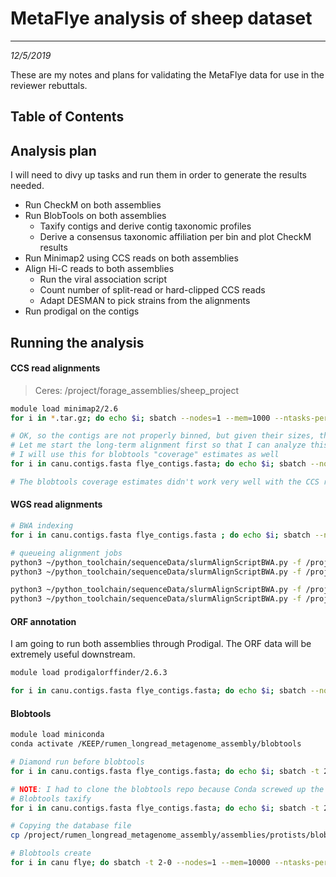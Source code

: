 # MetaFlye analysis of sheep dataset
---
*12/5/2019*

These are my notes and plans for validating the MetaFlye data for use in the reviewer rebuttals.

## Table of Contents


## Analysis plan

I will need to divy up tasks and run them in order to generate the results needed.

* Run CheckM on both assemblies
* Run BlobTools on both assemblies
	* Taxify contigs and derive contig taxonomic profiles
	* Derive a consensus taxonomic affiliation per bin and plot CheckM results
* Run Minimap2 using CCS reads on both assemblies
* Align Hi-C reads to both assemblies
	* Run the viral association script
	* Count number of split-read or hard-clipped CCS reads
	* Adapt DESMAN to pick strains from the alignments
* Run prodigal on the contigs


## Running the analysis

#### CCS read alignments

> Ceres: /project/forage_assemblies/sheep_project

```bash
module load minimap2/2.6
for i in *.tar.gz; do echo $i; sbatch --nodes=1 --mem=1000 --ntasks-per-node=1 -p msn --wrap="tar -xvf $i"; done

# OK, so the contigs are not properly binned, but given their sizes, this is probably OK.
# Let me start the long-term alignment first so that I can analyze this next week
# I will use this for blobtools "coverage" estimates as well
for i in canu.contigs.fasta flye_contigs.fasta; do echo $i; sbatch --nodes=1 --mem=30000 --ntasks-per-node=3 -p msn --wrap="minimap2 -x map-pb $i /project/rumen_longread_metagenome_assembly/sheep_poop/sheep_poop_CCS.fastq.gz > $i.ccs.paf"; done

# The blobtools coverage estimates didn't work very well with the CCS reads in sam format. Maybe I can resolve this with scripting?
```

#### WGS read alignments

```bash
# BWA indexing
for i in canu.contigs.fasta flye_contigs.fasta ; do echo $i; sbatch --nodes=1 --mem=15000 --ntasks-per-node=1 -p msn -q msn --wrap="module load bwa; bwa index $i"; done

# queueing alignment jobs
python3 ~/python_toolchain/sequenceData/slurmAlignScriptBWA.py -f /project/forage_assemblies/sheep_project/flye_contigs.fasta -t /project/rumen_longread_metagenome_assembly/sheep_poop/hic_links.tab -b flye_hic -p short -q memlimit -m
python3 ~/python_toolchain/sequenceData/slurmAlignScriptBWA.py -f /project/forage_assemblies/sheep_project/flye_contigs.fasta -t /project/rumen_longread_metagenome_assembly/sheep_poop/wgs_reads.tab -b flye_wgs -p short -q memlimit -m

python3 ~/python_toolchain/sequenceData/slurmAlignScriptBWA.py -f /project/forage_assemblies/sheep_project/canu.contigs.fasta -t /project/rumen_longread_metagenome_assembly/sheep_poop/hic_links.tab -b canu_hic -p short -q memlimit -m
python3 ~/python_toolchain/sequenceData/slurmAlignScriptBWA.py -f /project/forage_assemblies/sheep_project/canu.contigs.fasta -t /project/rumen_longread_metagenome_assembly/sheep_poop/wgs_reads.tab -b canu_wgs -p short -q memlimit -m
```

#### ORF annotation

I am going to run both assemblies through Prodigal. The ORF data will be extremely useful downstream.

```bash
module load prodigalorffinder/2.6.3

for i in canu.contigs.fasta flye_contigs.fasta; do echo $i; sbatch --nodes=1 --mem=100000 --ntasks-per-node=2 -p msn --wrap="prodigal -a $i.prod.prottrans -c -d $i.prod.genenuc -f gff -i $i -o $i.prod.out -p meta"; done
```

#### Blobtools

```bash
module load miniconda
conda activate /KEEP/rumen_longread_metagenome_assembly/blobtools

# Diamond run before blobtools
for i in canu.contigs.fasta flye_contigs.fasta; do echo $i; sbatch -t 2-0 -p msn -q msn --nodes=1 --ntasks-per-node=30 --mem=100000 --wrap="diamond blastx --query $i --db /project/rumen_longread_metagenome_assembly/assemblies/protists/uniprot_ref_proteomes.diamond.dmnd --threads 29 --outfmt 6 --sensitive --max-target-seqs 1 --evalue 1e-25 -o $i.diamondout.tsv"; done

# NOTE: I had to clone the blobtools repo because Conda screwed up the libraries for the program
# Blobtools taxify
for i in canu.contigs.fasta flye_contigs.fasta; do echo $i; sbatch -t 2-0 --nodes=1 --mem=20000 --ntasks-per-node=3 -p msn -q msn --wrap="./blobtools/blobtools taxify -f $i.diamondout.tsv -m /project/rumen_longread_metagenome_assembly/assemblies/protists/uniprot_ref_proteomes.taxids -s 0 -t 2 -o ${i}_unip"; done

# Copying the database file
cp /project/rumen_longread_metagenome_assembly/assemblies/protists/blob_ncbi.db ./

# Blobtools create
for i in canu flye; do sbatch -t 2-0 --nodes=1 --mem=10000 --ntasks-per-node=1 -p msn -q msn --wrap="./blobtools/blobtools create -i $i.contigs.fasta -b ${i}_wgs/63/63.sorted.merged.bam -t $i.contigs.fasta_unip.$i.contigs.fasta.diamondout.tsv.taxified.out -o $i.blobtools --db blob_ncbi.db"; done
```